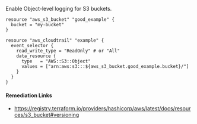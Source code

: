 
Enable Object-level logging for S3 buckets.

```hcl
resource "aws_s3_bucket" "good_example" {
  bucket = "my-bucket"
}

resource "aws_cloudtrail" "example" {
  event_selector {
    read_write_type = "ReadOnly" # or "All"
    data_resource {
      type   = "AWS::S3::Object"
      values = ["arn:aws:s3:::${aws_s3_bucket.good_example.bucket}/"]
    }
  }
}
```

#### Remediation Links
 - https://registry.terraform.io/providers/hashicorp/aws/latest/docs/resources/s3_bucket#versioning

